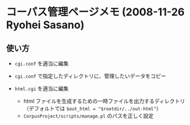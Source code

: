 # コーパス管理ページメモ (2008-11-26 Ryohei Sasano)

## 使い方

- `cgi.conf` を適当に編集

- `cgi.conf` で指定したディレクトリに、管理したいデータをコピー

- `html.cgi` を適当に編集
  - html ファイルを生成するための一時ファイルを出力するディレクトリ（デフォルトでは `$out_html = "$rootdir/../out-html"`）
  - `CorpusProject/scripts/manage.pl` のパスを正しく設定
